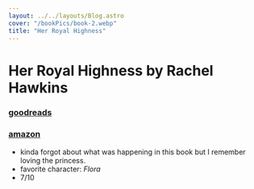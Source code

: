 ```yaml
---
layout: ../../layouts/Blog.astro
cover: "/bookPics/book-2.webp"
title: "Her Royal Highness"
---
```


# Her Royal Highness by Rachel Hawkins
### **[goodreads](https://www.goodreads.com/en/book/show/41734205)**
### **[amazon](https://www.amazon.com/Royal-Highness-Royals-Rachel-Hawkins/dp/1524738263)**
- kinda forgot about what was happening in this book but I remember loving the princess.
- favorite character: _Flora_
- 7/10